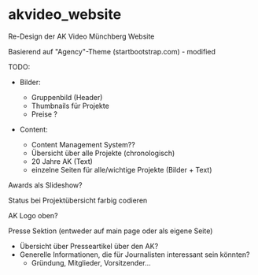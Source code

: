 # akvideo_website
Re-Design der AK Video Münchberg Website

Basierend auf "Agency"-Theme (startbootstrap.com) - modified

TODO:
- Bilder:
  - Gruppenbild (Header)
  - Thumbnails für Projekte
  - Preise ?
  
 - Content:
    - Content Management System??
    - Übersicht über alle Projekte  (chronologisch)
    - 20 Jahre AK (Text)
    - einzelne Seiten für alle/wichtige Projekte (Bilder + Text)
  
 Awards als Slideshow?
 
 Status bei Projektübersicht farbig codieren
 
 AK Logo oben?
 
 Presse Sektion (entweder auf main page oder als eigene Seite)
  - Übersicht über Presseartikel über den AK?
  - Generelle Informationen, die für Journalisten interessant sein könnten?
    - Gründung, Mitglieder, Vorsitzender...
